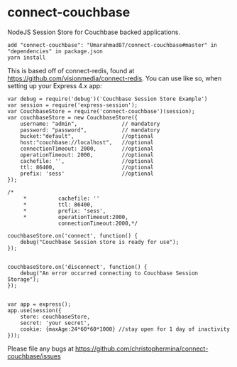 connect-couchbase
=================

NodeJS Session Store for Couchbase backed applications.

````
add "connect-couchbase": "Umarahmad87/connect-couchbase#master" in "dependencies" in package.json
yarn install
````

This is based off of connect-redis, found at https://github.com/visionmedia/connect-redis.
You can use like so, when setting up your Express 4.x app:

````
var debug = require('debug')('Couchbase Session Store Example')
var session = require('express-session');
var CouchbaseStore = require('connect-couchbase')(session);
var couchbaseStore = new CouchbaseStore({
    username: "admin",              // mandatory
    password: "password",           // mandatory
    bucket:"default",               //optional
    host:"couchbase://localhost",   //optional
    connectionTimeout: 2000,        //optional
    operationTimeout: 2000,         //optional
    cachefile: '',                  //optional
    ttl: 86400,                     //optional
    prefix: 'sess'                  //optional
});

/*
     *          cachefile: ''
     *          ttl: 86400,
     *          prefix: 'sess',
     *          operationTimeout:2000,
                connectionTimeout:2000,*/

couchbaseStore.on('connect', function() {
    debug("Couchbase Session store is ready for use");
});


couchbaseStore.on('disconnect', function() {
    debug("An error occurred connecting to Couchbase Session Storage");
});


var app = express();
app.use(session({
    store: couchbaseStore,
    secret: 'your secret',
    cookie: {maxAge:24*60*60*1000} //stay open for 1 day of inactivity
}));
````

Please file any bugs at https://github.com/christophermina/connect-couchbase/issues
